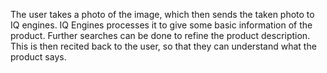 The user takes a photo of the image, which then sends the taken photo to IQ engines.
IQ Engines processes it to give some basic information of the product.
Further searches can be done to refine the product description.
This is then recited back to the user, so that they can understand what the product says.
